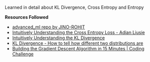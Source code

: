 Learned in detail about KL Divergence, Cross Entropy and Entropy

**Resources Followed**
- [advanced_ml repo by JINO-ROHIT](https://github.com/JINO-ROHIT/advanced_ml)
- [Intuitively Understanding the Cross Entropy Loss - Adian Liusie](https://youtu.be/Pwgpl9mKars?feature=shared)
- [Intuitively Understanding the KL Divergence](https://youtu.be/SxGYPqCgJWM?feature=shared)
- [KL Divergence - How to tell how different two distributions are](https://youtu.be/sjgZxuCm_8Q?feature=shared)
- [Building the Gradient Descent Algorithm in 15 Minutes | Coding Challenge](https://youtu.be/Souzjv6WfrY?feature=shared)

